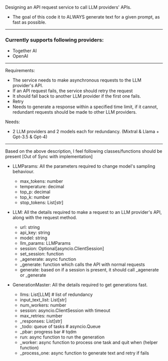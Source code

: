 Designing an API request service to call LLM providers' APIs.


- The goal of this code it to ALWAYS generate text for a given prompt, as fast as possible.

---

### Currently supports following providers:
- Together AI
- OpenAI

---


Requirements:
- The service needs to make asynchronous requests to the LLM provider's API.
- If an API request fails, the service should retry the request
- It should fall back to another LLM provider if the first one fails.
- Retry
- Needs to generate a response within a specified time limit, if it cannot,
  redundant requests should be made to other LLM providers.

Needs:
- 2 LLM providers and 2 models each for redundancy. (Mixtral & Llama + Gpt-3.5 & Gpt-4)

---
Based on the above description, I feel following classes/functions should be present [Out of Sync with implementation]


* LLMParams: All the parameters required to change model's sampling behaviour.
  - max_tokens: number
  - temperature: decimal
  - top_p: decimal
  - top_k: number
  - stop_tokens: List[str]

* LLM: All the details required to make a request to an LLM provider's API, along with the request method.
  - url: string
  - api_key: string
  - model: string
  - llm_params: LLMParams
  + session: Optional[asyncio.ClientSession]
  + set_session: function
  + _agenerate: async function
  + _generate: function which calls the API with normal requests
  + generate: based on if a session is present, it should call _agenerate or _generate

* GenerationMaster: All the details required to get generations fast.
  - llms: List[LLM]  # list of redundancy
  - input_text_list: List[str]
  - num_workers: number
  - session: asyncio.ClientSession with timeout
  - max_retries: number
  - _responses: List[str]
  - _todo: queue of tasks  # asyncio.Queue
  - _pbar: progress bar  # tqdm
  + run: async function to run the generation
  + _worker: async function to process one task and quit when (helper function)
  + _process_one: async function to generate text and retry if fails
